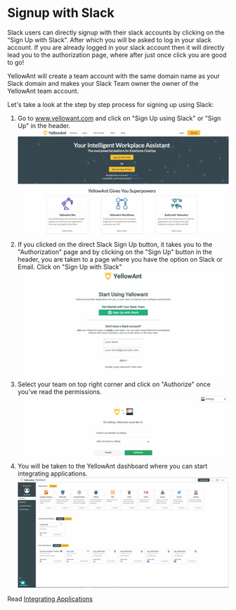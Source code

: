 # Signup with Slack

Slack users can directly signup with their slack accounts by clicking on the “Sign Up with Slack”. After which you will be asked to log in your slack account. If you are already logged in your slack account then it will directly lead you to the authorization page, where after just once click you are good to go!

YellowAnt will create a team account with the same domain name as your Slack domain and makes your Slack Team owner the owner of the YellowAnt team account.

Let's take a look at the step by step process for signing up using Slack:

1. Go to www.yellowant.com and click on "Sign Up using Slack" or "Sign Up" in the header. ![](../.gitbook/assets/landingpage.jpg)
2. If you clicked on the direct Slack Sign Up button, it takes you to the "Authorization" page and by clicking on the "Sign Up" button in the header, you are taken to a page where you have the option on Slack or Email. Click on "Sign Up with Slack"![](../.gitbook/assets/slacksignup2.jpg)
3. Select your team on top right corner and click on "Authorize" once you've read the permissions.![](../.gitbook/assets/slackauth.jpg)
4. You will be taken to the YellowAnt dashboard where you can start integrating applications.![](../.gitbook/assets/overview.jpg)

Read [Integrating Applications](../integrating-applications/)

